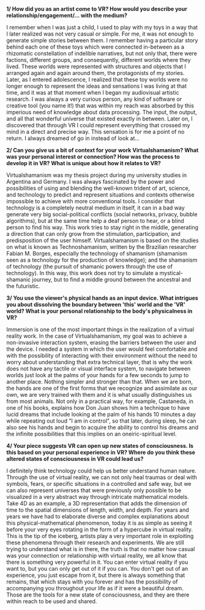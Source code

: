 **1/ How did you as an artist come to VR? How would you describe your relationship/engagement/... with the medium?**

I remember when I was just a child, I used to play with my toys in a way that I later realized was not very casual or simple. For me, it was not enough to generate simple stories between them. I remember having a particular story behind each one of these toys which were connected in-between as a rhizomatic constellation of indelible narratives, but not only that, there were factions, different groups, and consequently, different worlds where they lived. These worlds were represented with structures and objects that I arranged again and again around them, the protagonists of my stories. Later, as I entered adolescence, I realized that these toy worlds were no longer enough to represent the ideas and sensations I was living at that time, and it was at that moment when I began my audiovisual artistic research. I was always a very curious person, any kind of software or creative tool (you name it!) that was within my reach was absorbed by this imperious need of knowledge about data processing. The input, the output, and all that wonderful universe that existed exactly in between. Later on, I discovered that through VR I could represent everything that crossed my mind in a direct and precise way. This sensation is for me a point of no return. I always dreamed of go in instead of look at...

**2/ Can you give us a bit of context for your work Virtualshamanism? What was your personal interest or connection? How was the process to develop it in VR? What is unique about how it relates to VR?**

Virtualshamanism was my thesis project during my university studies in Argentina and Germany. I was always fascinated by the power and possibilities of using and blending the well-known trident of art, science, and technology to predict and represent situations and contexts otherwise impossible to achieve with more conventional tools. I consider that technology is a completely neutral medium in itself, it can in a bad way generate very big social-political conflicts (social networks, privacy, bubble algorithms), but at the same time help a deaf person to hear, or a blind person to find his way. This work tries to stay right in the middle, generating a direction that can only grow from the stimulation, participation, and predisposition of the user himself. Virtualshamanism is based on the studies on what is known as Technoshamanism, written by the Brazilian researcher Fabian M. Borges, especially the technology of shamanism (shamanism seen as a technology for the production of knowledge); and the shamanism of technology (the pursuit of shamanic powers through the use of technology). In this way, this work does not try to simulate a mystical-shamanic journey, but to find a middle ground between the ancestral and the futuristic.

**3/ You use the viewer's physical hands as an input device. What intrigues you about dissolving the boundary between 'this' world and the 'VR' world? What is your personal relationship to the body's physicalness in VR?**

Immersion is one of the most important things in the realization of a virtual reality work. In the case of Virtualshamanism, my goal was to achieve a non-invasive interaction system, erasing the barriers between the user and the device. I needed a system in which the user would feel comfortable and with the possibility of interacting with their environment without the need to worry about understanding that extra technical layer, that is why the work does not have any tactile or visual interface system, to navigate between worlds just look at the palms of your hands for a few seconds to jump to another place. Nothing simpler and stronger than that. When we are born, the hands are one of the first forms that we recognize and assimilate as our own, we are very trained with them and it is what usually distinguishes us from most animals. Not only in a practical way, for example, Castaneda, in one of his books, explains how Don Juan shows him a technique to have lucid dreams that include looking at the palm of his hands 10 minutes a day while repeating out loud "I am in control", so that later, during sleep, he can also see his hands and begin to acquire the ability to control his dreams and the infinite possibilities that this implies on an oneiric-spiritual level. 

**4/ Your piece suggests VR can open up new states of consciousness. Is this based on your personal experience in VR? Where do you think these altered states of consciousness in VR could lead us?**

I definitely think technology could help us better understand human nature. Through the use of virtual reality, we can not only heal traumas or deal with symbols, fears, or specific situations in a controlled and safe way, but we can also represent universes that were previously only possible to be visualized in a very abstract way through intricate mathematical models. Take 4D as an example, a 3D representation that adds the dimension of time to the spatial dimensions of length, width, and depth. For years and years we have had to elaborate diverse and complex explanations about this physical-mathematical phenomenon, today it is as simple as seeing it before your very eyes rotating in the form of a hypercube in virtual reality. This is the tip of the iceberg, artists play a very important role in exploiting these phenomena through their research and experiments. We are still trying to understand what is in there, the truth is that no matter how casual was your connection or relationship with virtual reality, we all know that there is something very powerful in it. You can enter virtual reality if you want to, but you can only get out of it if you can. You don't get out of an experience, you just escape from it, but there is always something that remains, that which stays with you forever and has the possibility of accompanying you throughout your life as if it were a beautiful dream. Those are the tools for a new state of consciousness, and they are there within reach to be used and shared.
